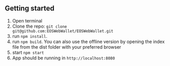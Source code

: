## Getting started
1. Open terminal
2. Clone the repo: `git clone git@github.com:EOSWebWallet/EOSWebWallet.git`
3. run `npm install`.
4. run `npm build`. You can also use the offline version by opening the index file from the dist folder with your preferred browser
5. start `npm start`
6. App should be running in `http://localhost:8080`
